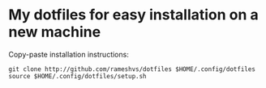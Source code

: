 # My dotfiles for easy installation on a new machine

Copy-paste installation instructions:

    git clone http://github.com/rameshvs/dotfiles $HOME/.config/dotfiles
    source $HOME/.config/dotfiles/setup.sh

